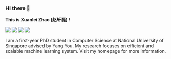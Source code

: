 ### Hi there 👋

**This is Xuanlei Zhao (赵轩磊) !**

[![](https://img.shields.io/badge/website-000000?style=for-the-badge&logo=About.me&logoColor=white)](https://oahzxl.github.io/)
[![](https://img.shields.io/badge/Gmail-D14836?style=for-the-badge&logo=gmail&logoColor=white)](mailto:xuanlei@comp.nus.edu.sg)
[![](https://img.shields.io/badge/Twitter-1DA1F2?style=for-the-badge&logo=twitter&logoColor=white)](https://twitter.com/oahzxl)
[![](https://img.shields.io/badge/LinkedIn-0077B5?style=for-the-badge&logo=linkedin&logoColor=white)](https://www.linkedin.com/in/xuanlei-zhao-731ab324a/)

I am a first-year PhD student in Computer Science at National University of Singapore advised by Yang You. My research focuses on efficient and scalable machine learning system. Visit my homepage for more information.
